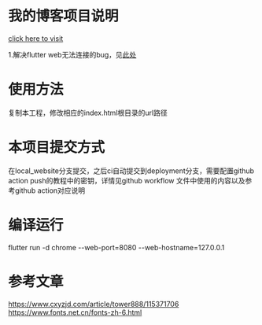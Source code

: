 # 我的博客项目说明

[click here to visit](https://kuro7766.github.io/BlogProject/build/web/index.html)

1.解决flutter web无法连接的bug，见[此处](https://github.com/flutter/flutter/issues/53338)


# 使用方法
复制本工程，修改相应的index.html根目录的url路径

# 本项目提交方式

在local_website分支提交，之后ci自动提交到deployment分支，需要配置github action push的教程中的密钥，详情见github workflow 文件中使用的内容以及参考github action对应说明

# 编译运行
flutter run -d chrome --web-port=8080 --web-hostname=127.0.0.1
# 参考文章
https://www.cxyzjd.com/article/tower888/115371706
https://www.fonts.net.cn/fonts-zh-6.html